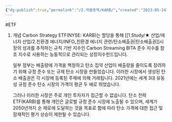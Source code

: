 ```yaml
---
{"dg-publish":true,"permalink":"/2.개별종목/KARB/","created":"2023-05-24T14:58:50.729+09:00","updated":"2025-06-03T20:05:59.711+09:00"}
---
```


#ETF


1. 개념
	Carbon Strategy ETF(NYSE: KARB)는 할당을 통해 [[1.Study/★ 산업/에너지 산업/2.친환경 에너지/INFO_친환경 에너지 관련/탄소배출권\|탄소배출권]]시장의 성과를 추적하는 규칙 기반 지수인 Carbon Streaming BITA 준수 지수를 참조 지수로 사용하는 능동적으로 관리되는 상장지수펀드입니다. 

	일부 정부는 배출량에 가격을 책정하고 탄소 집약 산업이 배출량을 줄이도록 장려하기 위해 규정 준수 또는 규제 탄소 시장을 만들었습니다. 이러한 시장에서 생성된 탄소 배출권은 각 시장에 등록된 주체에 의해 거래됩니다. 2021년에는 세계 3대 유동성 규정 준수 탄소 시장의 가격이 평균 두 배로 뛰었습니다.

	그러나 이러한 시장은 주로 개인 투자자가 접근할 수 없습니다. 탄소 전략 ETF(KARB)를 통해 개인은 글로벌 규정 준수 시장에 노출될 수 있으며, 세계가 2050년까지 순 제로에 도달하는 것을 목표로 함에 따라 탄소 가격에 대한 접근 및 잠재적인 평가 상승이 제한될 수 있습니다.
